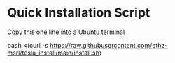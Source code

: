 # Quick Installation Script
Copy this one line into a Ubuntu terminal

bash <(curl -s https://raw.githubusercontent.com/ethz-msrl/tesla_install/main/install.sh)
